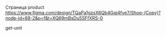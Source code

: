 Страница product
https://www.figma.com/design/TQaPa1gzsX6Qb4Gqj4fve7/Shop-(Copy)?node-id=68-2&p=f&t=XQ69mBsDu5SFfXRS-0

get-unit